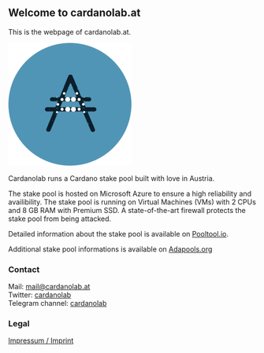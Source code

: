 ## Welcome to cardanolab.at

This is the webpage of cardanolab.at.

![](cardanolab-hp.png)

Cardanolab runs a Cardano stake pool built with love in Austria.

The stake pool is hosted on Microsoft Azure to ensure a high reliability and availibility. The stake pool is running on Virtual Machines (VMs) with 2 CPUs and 8 GB RAM with Premium SSD. A state-of-the-art firewall protects the stake pool from being attacked.

Detailed information about the stake pool is available on [Pooltool.io](https://pooltool.io/pool/1b802032c4b0a260000cf5a36a30d0749baae45e9392626daea1cd05/blocks).

Additional stake pool informations is available on [Adapools.org](https://adapools.org/pool/1b802032c4b0a260000cf5a36a30d0749baae45e9392626daea1cd05)

### Contact

Mail: [mail@cardanolab.at](mailto:mail@cardanolab.at)  
Twitter: [cardanolab](https://twitter.com/cardanolab)  
Telegram channel: [cardanolab](https://t.me/cardanolab)

### Legal
[Impressum / Imprint](https://cardanolab.at/impressum.html)
